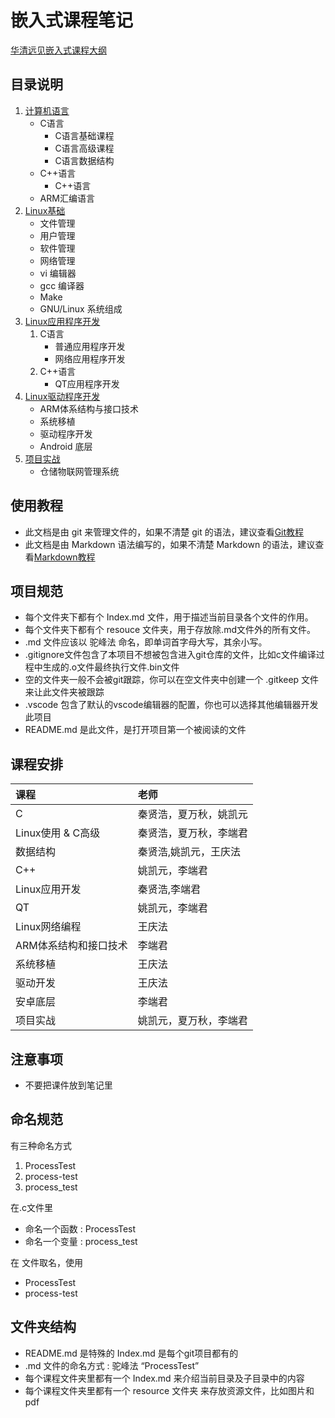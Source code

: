 # 嵌入式课程笔记

[华清远见嵌入式课程大纲](http://www.embedu.org/courses/course/)

## 目录说明

1. [计算机语言](1.语言/Index.md)
	* C语言
		* C语言基础课程
		* C语言高级课程
		* C语言数据结构
	* C++语言
		* C++语言
	* ARM汇编语言
2. [Linux基础](2.使用/Index.md)
	* 文件管理
	* 用户管理
	* 软件管理
	* 网络管理
	* vi 编辑器
	* gcc 编译器
	* Make
	* GNU/Linux 系统组成
3. [Linux应用程序开发](3.应用/Index.md)
	1. C语言
		* 普通应用程序开发
		* 网络应用程序开发
	2. C++语言
		* QT应用程序开发
4. [Linux驱动程序开发](4.驱动/Index.md)
	* ARM体系结构与接口技术
	* 系统移植
	* 驱动程序开发
	* Android 底层
5. [项目实战](5.项目/Index.md)
	* 仓储物联网管理系统

## 使用教程

* 此文档是由 git 来管理文件的，如果不清楚 git 的语法，建议查看[Git教程](5.项目/代码管理/Index.md)
* 此文档是由 Markdown 语法编写的，如果不清楚 Markdown 的语法，建议查看[Markdown教程](5.项目/代码管理/Index.md)

## 项目规范

* 每个文件夹下都有个 Index.md 文件，用于描述当前目录各个文件的作用。
* 每个文件夹下都有个 resouce 文件夹，用于存放除.md文件外的所有文件。
* .md 文件应该以 驼峰法 命名，即单词首字母大写，其余小写。
* .gitignore文件包含了本项目不想被包含进入git仓库的文件，比如c文件编译过程中生成的.o文件最终执行文件.bin文件
* 空的文件夹一般不会被git跟踪，你可以在空文件夹中创建一个 .gitkeep 文件来让此文件夹被跟踪
* .vscode 包含了默认的vscode编辑器的配置，你也可以选择其他编辑器开发此项目
* README.md 是此文件，是打开项目第一个被阅读的文件

## 课程安排

|课程|老师|
|:---|:---|
|C|秦贤浩，夏万秋，姚凯元|
|Linux使用 & C高级|秦贤浩，夏万秋，李端君|
|数据结构|秦贤浩,姚凯元，王庆法|
|C++|姚凯元，李端君|
|Linux应用开发|秦贤浩,李端君|
|QT|姚凯元，李端君|
|Linux网络编程|王庆法|
|ARM体系结构和接口技术|李端君|
|系统移植|王庆法|
|驱动开发|王庆法|
|安卓底层|李端君|
|项目实战|姚凯元，夏万秋，李端君|

## 注意事项

* 不要把课件放到笔记里

## 命名规范

有三种命名方式

1. ProcessTest
2. process-test
3. process_test

在.c文件里

* 命名一个函数 : ProcessTest
* 命名一个变量 : process_test

在 文件取名，使用
* ProcessTest
* process-test

## 文件夹结构

* README.md 是特殊的 Index.md 是每个git项目都有的
* .md 文件的命名方式 : 驼峰法 “ProcessTest”
* 每个课程文件夹里都有一个 Index.md 来介绍当前目录及子目录中的内容
* 每个课程文件夹里都有一个 resource 文件夹 来存放资源文件，比如图片和pdf